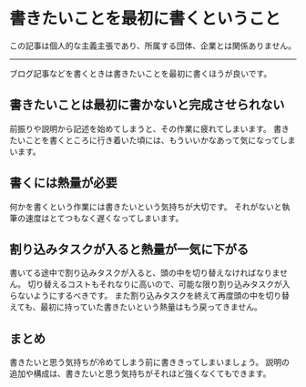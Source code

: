 # 書きたいことを最初に書くということ

この記事は個人的な主義主張であり、所属する団体、企業とは関係ありません。

------

ブログ記事などを書くときは書きたいことを最初に書くほうが良いです。

## 書きたいことは最初に書かないと完成させられない

前振りや説明から記述を始めてしまうと、その作業に疲れてしまいます。
書きたいことを書くところに行き着いた頃には、もういいかなあって気になってしまいます。

## 書くには熱量が必要

何かを書くという作業には書きたいという気持ちが大切です。
それがないと執筆の速度はとてつもなく遅くなってしまいます。

## 割り込みタスクが入ると熱量が一気に下がる

書いてる途中で割り込みタスクが入ると、頭の中を切り替えなければなりません。
切り替えるコストもそれなりに高いので、可能な限り割り込みタスクが入らないようにするべきです。
また割り込みタスクを終えて再度頭の中を切り替えても、最初に持っていた書きたいという熱量はもう戻ってきません。

## まとめ

書きたいと思う気持ちが冷めてしまう前に書ききってしまいましょう。
説明の追加や構成は、書きたいと思う気持ちがそれほど強くなくてもできます。
